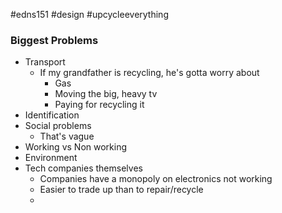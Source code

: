#edns151 #design #upcycleeverything 
### Biggest Problems
- Transport
	- If my grandfather is recycling, he's gotta worry about
		- Gas
		- Moving the big, heavy tv
		- Paying for recycling it
- Identification
- Social problems
	- That's vague
- Working vs Non working
- Environment
- Tech companies themselves
	- Companies have a monopoly on electronics not working
	- Easier to trade up than to repair/recycle
	- 
